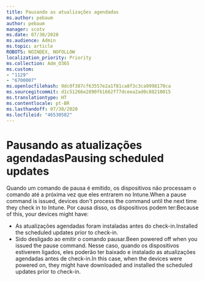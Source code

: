 ```yaml
---
title: Pausando as atualizações agendadas
ms.author: pebaum
author: pebaum
manager: scotv
ms.date: 07/30/2020
ms.audience: Admin
ms.topic: article
ROBOTS: NOINDEX, NOFOLLOW
localization_priority: Priority
ms.collection: Adm_O365
ms.custom:
- "1129"
- "6700007"
ms.openlocfilehash: 9dc0f387cf63557e2a1f81ca8f3c3ca9998170ca
ms.sourcegitcommit: d1c51266e2890f61662f77dceea2ad0c88210015
ms.translationtype: HT
ms.contentlocale: pt-BR
ms.lasthandoff: 07/30/2020
ms.locfileid: "46530582"
---
```

# <a name="pausing-scheduled-updates"></a><span data-ttu-id="e9698-102">Pausando as atualizações agendadas</span><span class="sxs-lookup"><span data-stu-id="e9698-102">Pausing scheduled updates</span></span>

<span data-ttu-id="e9698-103">Quando um comando de pausa é emitido, os dispositivos não processam o comando até a próxima vez que eles entrarem no Intune.</span><span class="sxs-lookup"><span data-stu-id="e9698-103">When a pause command is issued, devices don't process the command until the next time they check in to Intune.</span></span> <span data-ttu-id="e9698-104">Por causa disso, os dispositivos podem ter:</span><span class="sxs-lookup"><span data-stu-id="e9698-104">Because of this, your devices might have:</span></span>

- <span data-ttu-id="e9698-105">As atualizações agendadas foram instaladas antes do check-in.</span><span class="sxs-lookup"><span data-stu-id="e9698-105">Installed the scheduled updates prior to check-in.</span></span>
- <span data-ttu-id="e9698-106">Sido desligado ao emitir o comando pausar.</span><span class="sxs-lookup"><span data-stu-id="e9698-106">Been powered off when you issued the pause command.</span></span> <span data-ttu-id="e9698-107">Nesse caso, quando os dispositivos estiverem ligados, eles poderão ter baixado e instalado as atualizações agendadas antes de check-in.</span><span class="sxs-lookup"><span data-stu-id="e9698-107">In this case, when the devices were powered on, they might have downloaded and installed the scheduled updates prior to check-in.</span></span>